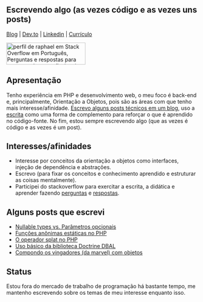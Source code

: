 ## Escrevendo algo (as vezes código e as vezes uns posts)

<a href="http://raphael-da-silva.github.io">Blog</a> | 
<a href="https://dev.to/raphaeldasilva">Dev.to</a> |
<a href="https://www.linkedin.com/in/raphael-da-silva2020/">Linkedin</a> |
<a href="https://github.com/raphael-da-silva/curriculo/blob/master/curriculo-raphael-da-silva.md">Currículo</a>

<a href="https://pt.stackoverflow.com/users/108790/raphael"><img src="https://pt.stackoverflow.com/users/flair/108790.png" width="208" height="58" alt="perfil de raphael em Stack Overflow em Portugu&#234;s, Perguntas e respostas para programadores profissionais e entusiastas" title="perfil de raphael em Stack Overflow em Portugu&#234;s, Perguntas e respostas para programadores profissionais e entusiastas"></a>

## Apresentação

Tenho experiência em PHP e desenvolvimento web, o meu foco é back-end e, principalmente, Orientação a Objetos, pois são as áreas com que tenho mais interesse/afinidade. [Escrevo alguns posts técnicos em um blog](http://raphael-da-silva.github.io/), uso a [escrita](https://raphael-da-silva.github.io/escrita-io/) como uma forma de complemento para reforçar o que é aprendido no código-fonte. No fim, estou sempre escrevendo algo (que as vezes é código e as vezes é um post).
 
## Interesses/afinidades

* Interesse por conceitos da orientação a objetos como interfaces, injeção de dependência e abstrações.
* Escrevo (para fixar os conceitos e conhecimento aprendido e estruturar as coisas mentalmente).
* Participei do stackoverflow para exercitar a escrita, a didática e aprender fazendo [perguntas](https://pt.stackoverflow.com/users/108790/raphael?tab=questions) e [respostas](https://pt.stackoverflow.com/users/108790/raphael?tab=answers).

## Alguns posts que escrevi

* [Nullable types vs. Parâmetros opcionais](https://raphael-da-silva.github.io/nullable-types-vs-parametros-opcionais/)
* [Funções anônimas estáticas no PHP](https://raphael-da-silva.github.io/static-functions/)
* [O operador splat no PHP](https://raphael-da-silva.github.io/operador-splat/)
* [Uso básico da biblioteca Doctrine DBAL](https://raphael-da-silva.github.io/uso-basico-doctrine-dbal/)
* [Compondo os vingadores (da marvel) com objetos](https://raphael-da-silva.github.io/composite-vingadores/)

## Status

Estou fora do mercado de trabalho de programação há bastante tempo, me mantenho escrevendo sobre os temas de meu interesse enquanto isso.

